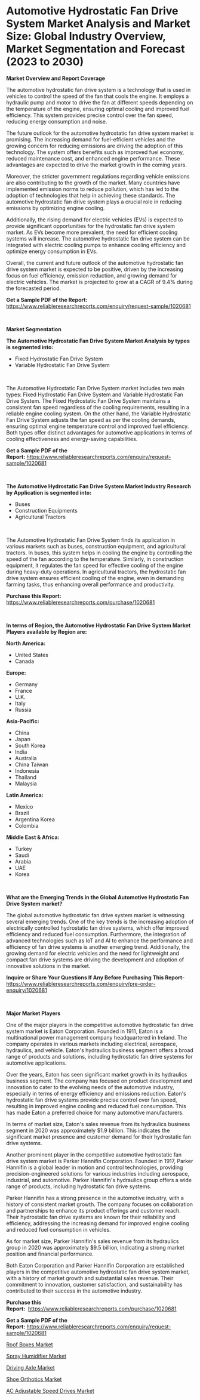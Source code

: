 <p><h1>Automotive Hydrostatic Fan Drive System Market Analysis and Market Size: Global Industry Overview, Market Segmentation and Forecast (2023 to 2030)</h1></p><p><strong>Market Overview and Report Coverage</strong></p>
<p><p>The automotive hydrostatic fan drive system is a technology that is used in vehicles to control the speed of the fan that cools the engine. It employs a hydraulic pump and motor to drive the fan at different speeds depending on the temperature of the engine, ensuring optimal cooling and improved fuel efficiency. This system provides precise control over the fan speed, reducing energy consumption and noise.</p><p>The future outlook for the automotive hydrostatic fan drive system market is promising. The increasing demand for fuel-efficient vehicles and the growing concern for reducing emissions are driving the adoption of this technology. The system offers benefits such as improved fuel economy, reduced maintenance cost, and enhanced engine performance. These advantages are expected to drive the market growth in the coming years.</p><p>Moreover, the stricter government regulations regarding vehicle emissions are also contributing to the growth of the market. Many countries have implemented emission norms to reduce pollution, which has led to the adoption of technologies that help in achieving these standards. The automotive hydrostatic fan drive system plays a crucial role in reducing emissions by optimizing engine cooling.</p><p>Additionally, the rising demand for electric vehicles (EVs) is expected to provide significant opportunities for the hydrostatic fan drive system market. As EVs become more prevalent, the need for efficient cooling systems will increase. The automotive hydrostatic fan drive system can be integrated with electric cooling pumps to enhance cooling efficiency and optimize energy consumption in EVs.</p><p>Overall, the current and future outlook of the automotive hydrostatic fan drive system market is expected to be positive, driven by the increasing focus on fuel efficiency, emission reduction, and growing demand for electric vehicles. The market is projected to grow at a CAGR of 9.4% during the forecasted period.</p></p>
<p><strong>Get a Sample PDF of the Report:</strong> <a href="https://www.reliableresearchreports.com/enquiry/request-sample/1020681">https://www.reliableresearchreports.com/enquiry/request-sample/1020681</a></p>
<p>&nbsp;</p>
<p><strong>Market Segmentation</strong></p>
<p><strong>The Automotive Hydrostatic Fan Drive System Market Analysis by types is segmented into:</strong></p>
<p><ul><li>Fixed Hydrostatic Fan Drive System</li><li>Variable Hydrostatic Fan Drive System</li></ul></p>
<p>&nbsp;</p>
<p><p>The Automotive Hydrostatic Fan Drive System market includes two main types: Fixed Hydrostatic Fan Drive System and Variable Hydrostatic Fan Drive System. The Fixed Hydrostatic Fan Drive System maintains a consistent fan speed regardless of the cooling requirements, resulting in a reliable engine cooling system. On the other hand, the Variable Hydrostatic Fan Drive System adjusts the fan speed as per the cooling demands, ensuring optimal engine temperature control and improved fuel efficiency. Both types offer distinct advantages for automotive applications in terms of cooling effectiveness and energy-saving capabilities.</p></p>
<p><strong>Get a Sample PDF of the Report:</strong>&nbsp;<a href="https://www.reliableresearchreports.com/enquiry/request-sample/1020681">https://www.reliableresearchreports.com/enquiry/request-sample/1020681</a></p>
<p>&nbsp;</p>
<p><strong>The Automotive Hydrostatic Fan Drive System Market Industry Research by Application is segmented into:</strong></p>
<p><ul><li>Buses</li><li>Construction Equipments</li><li>Agricultural Tractors</li></ul></p>
<p>&nbsp;</p>
<p><p>The Automotive Hydrostatic Fan Drive System finds its application in various markets such as buses, construction equipment, and agricultural tractors. In buses, this system helps in cooling the engine by controlling the speed of the fan according to the temperature. Similarly, in construction equipment, it regulates the fan speed for effective cooling of the engine during heavy-duty operations. In agricultural tractors, the hydrostatic fan drive system ensures efficient cooling of the engine, even in demanding farming tasks, thus enhancing overall performance and productivity.</p></p>
<p><strong>Purchase this Report:</strong>&nbsp; <a href="https://www.reliableresearchreports.com/purchase/1020681">https://www.reliableresearchreports.com/purchase/1020681</a></p>
<p>&nbsp;</p>
<p><strong>In terms of Region, the Automotive Hydrostatic Fan Drive System Market Players available by Region are:</strong></p>
<p>
    <p> <strong> North America: </strong>
        <ul>
            <li>United States</li>
            <li>Canada</li>
        </ul>
        </p> 
    <p> <strong> Europe: </strong>
        <ul>
            <li>Germany</li>
            <li>France</li>
            <li>U.K.</li>
            <li>Italy</li>
            <li>Russia</li>
        </ul>
        </p> 
    <p> <strong> Asia-Pacific: </strong>
        <ul>
            <li>China</li>
            <li>Japan</li>
            <li>South Korea</li>
            <li>India</li>
            <li>Australia</li>
            <li>China Taiwan</li>
            <li>Indonesia</li>
            <li>Thailand</li>
            <li>Malaysia</li>
        </ul>
        </p> 
    <p> <strong> Latin America: </strong>
        <ul>
            <li>Mexico</li>
            <li>Brazil</li>
            <li>Argentina Korea</li>
            <li>Colombia</li>
        </ul>
        </p> 
    <p> <strong> Middle East & Africa: </strong>
        <ul>
            <li>Turkey</li>
            <li>Saudi</li>
            <li>Arabia</li>
            <li>UAE</li>
            <li>Korea</li>
        </ul>
    </p>
    </p>
<p>&nbsp;</p>
<p><strong>What are the Emerging Trends in the Global Automotive Hydrostatic Fan Drive System market?</strong></p>
<p><p>The global automotive hydrostatic fan drive system market is witnessing several emerging trends. One of the key trends is the increasing adoption of electrically controlled hydrostatic fan drive systems, which offer improved efficiency and reduced fuel consumption. Furthermore, the integration of advanced technologies such as IoT and AI to enhance the performance and efficiency of fan drive systems is another emerging trend. Additionally, the growing demand for electric vehicles and the need for lightweight and compact fan drive systems are driving the development and adoption of innovative solutions in the market.</p></p>
<p><strong>Inquire or Share Your Questions If Any Before Purchasing This Report</strong>- <a href="https://www.reliableresearchreports.com/enquiry/pre-order-enquiry/1020681">https://www.reliableresearchreports.com/enquiry/pre-order-enquiry/1020681</a></p>
<p>&nbsp;</p>
<p><strong>Major Market Players</strong></p>
<p><p>One of the major players in the competitive automotive hydrostatic fan drive system market is Eaton Corporation. Founded in 1911, Eaton is a multinational power management company headquartered in Ireland. The company operates in various markets including electrical, aerospace, hydraulics, and vehicle. Eaton's hydraulics business segment offers a broad range of products and solutions, including hydrostatic fan drive systems for automotive applications.</p><p>Over the years, Eaton has seen significant market growth in its hydraulics business segment. The company has focused on product development and innovation to cater to the evolving needs of the automotive industry, especially in terms of energy efficiency and emissions reduction. Eaton's hydrostatic fan drive systems provide precise control over fan speed, resulting in improved engine cooling and reduced fuel consumption. This has made Eaton a preferred choice for many automotive manufacturers.</p><p>In terms of market size, Eaton's sales revenue from its hydraulics business segment in 2020 was approximately $1.9 billion. This indicates the significant market presence and customer demand for their hydrostatic fan drive systems.</p><p>Another prominent player in the competitive automotive hydrostatic fan drive system market is Parker Hannifin Corporation. Founded in 1917, Parker Hannifin is a global leader in motion and control technologies, providing precision-engineered solutions for various industries including aerospace, industrial, and automotive. Parker Hannifin's hydraulics group offers a wide range of products, including hydrostatic fan drive systems.</p><p>Parker Hannifin has a strong presence in the automotive industry, with a history of consistent market growth. The company focuses on collaboration and partnerships to enhance its product offerings and customer reach. Their hydrostatic fan drive systems are known for their reliability and efficiency, addressing the increasing demand for improved engine cooling and reduced fuel consumption in vehicles.</p><p>As for market size, Parker Hannifin's sales revenue from its hydraulics group in 2020 was approximately $9.5 billion, indicating a strong market position and financial performance.</p><p>Both Eaton Corporation and Parker Hannifin Corporation are established players in the competitive automotive hydrostatic fan drive system market, with a history of market growth and substantial sales revenue. Their commitment to innovation, customer satisfaction, and sustainability has contributed to their success in the automotive industry.</p></p>
<p><strong>Purchase this Report:</strong>&nbsp;&nbsp;<a href="https://www.reliableresearchreports.com/purchase/1020681">https://www.reliableresearchreports.com/purchase/1020681</a></p>
<p></p>
<p><strong>Get a Sample PDF of the Report:</strong>&nbsp;<a href="https://www.reliableresearchreports.com/enquiry/request-sample/1020681">https://www.reliableresearchreports.com/enquiry/request-sample/1020681</a></p>
<p><p><a href="https://github.com/Krish2023na/Market-Research-Report-List-1/blob/main/roof-boxes-market.md">Roof Boxes Market</a></p><p><a href="https://www.linkedin.com/pulse/spray-humidifier-market-research-report-unlocks-analysis-financial-osume/">Spray Humidifier Market</a></p><p><a href="https://github.com/zebdakicsin/Market-Research-Report-List-1/blob/main/driving-axle-market.md">Driving Axle Market</a></p><p><a href="https://medium.com/@yuvrajsinghrp23/shoe-orthotics-market-size-reveals-the-best-marketing-channels-in-global-industry-37424f0d831e">Shoe Orthotics Market</a></p><p><a href="https://www.linkedin.com/pulse/ac-adjustable-speed-drives-market-share-amp-new-trends-analysis-ghcme/">AC Adjustable Speed Drives Market</a></p></p>